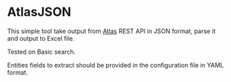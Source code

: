 # AtlasJSON

This simple tool take output from [Atlas](atlas.apache.org) REST API in JSON format, parse it and output to Excel file.

Tested on Basic search.

Entities fields to extract should be provided in the configuration file in YAML format.
